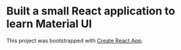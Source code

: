 # Built a small React application to learn Material UI

This project was bootstrapped with [Create React App](https://github.com/facebook/create-react-app).
